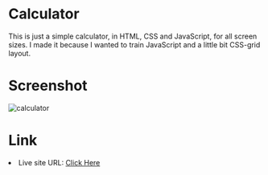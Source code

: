 <h1>Calculator</h1>
This is just a simple calculator, in HTML, CSS and JavaScript, for all screen sizes. I made it because I wanted to train JavaScript and a little bit CSS-grid layout.

<h1>Screenshot</h1>

![calculator](https://github.com/diogo-s4ntos/Calculator/assets/117995697/4d01d5b8-817b-42f8-b1e4-315de2f2f8a7)

<h1>Link</h1>
<li>Live site URL: <a href="https://diogo-s4ntos.github.io/Calculator/">Click Here</a></li>
